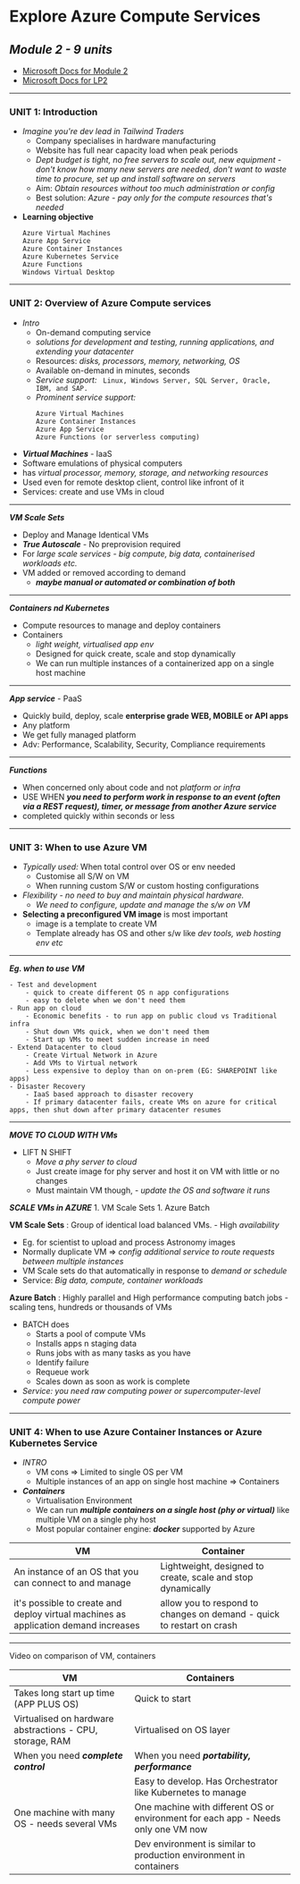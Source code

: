 # Explore Azure Compute Services
## *Module 2 - 9 units*

- [Microsoft Docs for Module 2](https://docs.microsoft.com/en-us/learn/modules/azure-compute-fundamentals/)
- [Microsoft Docs for LP2](https://docs.microsoft.com/en-us/learn/paths/az-900-describe-core-azure-services/)
---
### UNIT 1: Introduction
- *Imagine you're dev lead in Tailwind Traders*
    - Company specialises in hardware manufacturing
    - Website has full near capacity load when peak periods
    - *Dept budget is tight, no free servers to scale out, new equipment - don't know how many new servers are needed, don't want to waste time to procure, set up and install software on servers*
    - Aim: *Obtain resources without too much administration or config*
    - Best solution: *Azure - pay only for the compute resources that's needed*
- **Learning objective**
    ```
    Azure Virtual Machines
    Azure App Service
    Azure Container Instances
    Azure Kubernetes Service
    Azure Functions
    Windows Virtual Desktop
    ```


---
### UNIT 2: Overview of Azure Compute services
- *Intro*
    - On-demand computing service
    - *solutions for development and testing, running applications, and extending your datacenter*
    - Resources: *disks, processors, memory, networking, OS*
    - Available on-demand in minutes, seconds
    - *Service support:* ` Linux, Windows Server, SQL Server, Oracle, IBM, and SAP.`
    - *Prominent service support:*
        ```
        Azure Virtual Machines
        Azure Container Instances
        Azure App Service
        Azure Functions (or serverless computing)
        ``` 
- ***Virtual Machines*** - IaaS
- Software emulations of physical computers
- has *virtual processor, memory, storage, and networking resources*
- Used even for remote desktop client, control like infront of it
- Services: create and use VMs in cloud
    

---
***VM Scale Sets*** 
- Deploy and Manage Identical VMs 
- ***True Autoscale*** - No preprovision required
- For *large scale services - big compute, big data, containerised workloads etc.*
- VM added or removed according to demand
    - ***maybe manual or automated or combination of both***
---
***Containers nd Kubernetes***  
- Compute resources to manage and deploy containers
- Containers
    - *light weight, virtualised app env*
    - Designed for quick create, scale and stop dynamically
    - We can run multiple instances of a containerized app on a single host machine
---
***App service*** - PaaS
- Quickly build, deploy, scale **enterprise grade WEB, MOBILE or API apps**
- Any platform
- We get fully managed platform 
- Adv: Performance, Scalability, Security, Compliance requirements

---
***Functions*** 
- When concerned only about code and not *platform or infra*
- USE WHEN ***you need to perform work in response to an event (often via a REST request), timer, or message from another Azure service*** 
- completed quickly within seconds or less
---
### UNIT 3: When to use Azure VM
- *Typically used:* When total control over OS or env needed
    - Customise all S/W on VM 
    - When running custom S/W or custom hosting configurations
- *Flexibility - no need to buy and maintain physical hardware.*
    - *We need to configure, update and manage the s/w on VM*
- **Selecting a preconfigured VM image** is most important
    - image is a template to create VM
    - Template already has OS and other s/w like  *dev tools, web hosting env etc*
---
***Eg. when to use VM*** 
```
- Test and development
    - quick to create different OS n app configurations
    - easy to delete when we don't need them
- Run app on cloud
    - Economic benefits - to run app on public cloud vs Traditional infra
    - Shut down VMs quick, when we don't need them
    - Start up VMs to meet sudden increase in need
- Extend Datacenter to cloud
    - Create Virtual Network in Azure
    - Add VMs to Virtual network
    - Less expensive to deploy than on on-prem (EG: SHAREPOINT like apps)
- Disaster Recovery
    - IaaS based approach to disaster recovery
    - If primary datacenter fails, create VMs on azure for critical apps, then shut down after primary datacenter resumes
```
---
***MOVE TO CLOUD WITH VMs*** 
- LIFT N SHIFT
    - *Move a phy server to cloud*
    - Just create image for phy server and host it on VM with little or no changes
    - Must maintain VM though, - *update the OS and software it runs*

***SCALE VMs in AZURE*** 
    1. VM Scale Sets
    1. Azure Batch

**VM Scale Sets**
: Group of identical load balanced VMs. - High *availability*
- Eg. for scientist to upload and process Astronomy images
- Normally duplicate VM => *config additional service to route requests between multiple instances* 
- VM Scale sets do that automatically in response to *demand or schedule*
- Service: *Big data, compute, container workloads*

**Azure Batch**
: Highly parallel and High performance computing batch jobs - scaling tens, hundreds or thousands of VMs

- BATCH does
    - Starts a pool of compute VMs
    - Installs apps n staging data
    - Runs jobs with as many tasks as you have
    - Identify failure
    - Requeue work
    - Scales down as soon as work is complete
- *Service: you need raw computing power or supercomputer-level compute power*

---
### UNIT 4: When to use Azure Container Instances or Azure Kubernetes Service
- *INTRO*
    - VM cons => Limited to single OS per VM
    - Multiple instances of an app on single host machine => Containers
- ***Containers*** 
    - Virtualisation Environment
    - We can run ***multiple containers on a single host (phy or virtual)*** like multiple VM on a single phy host
    - Most popular container engine: ***docker*** supported by Azure

| VM | Container |
|---|---|
|An instance of an OS that you can connect to and manage  | Lightweight, designed to create, scale and stop dynamically |
| it's possible to create and deploy virtual machines as application demand increases | allow you to respond to changes on demand - quick to restart on crash |

--- 
Video on comparison of VM, containers

|VM|Containers|
|---|---|
|Takes long start up time (APP PLUS OS) | Quick to start|
|Virtualised on hardware abstractions - CPU, storage, RAM| Virtualised on OS layer|
|When you need ***complete control*** |When you need ***portability, performance*** |
||Easy to develop. Has Orchestrator like Kubernetes to manage|
|One machine with many OS - needs several VMs| One machine with different OS or environment for each app - Needs only one VM now|
||Dev environment is similar to production environment in containers|


